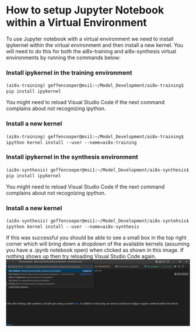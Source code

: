 # How to setup Jupyter Notebook within a Virtual Environment

To use Jupyter notebook with a virtual environment we need to install ipykernel within the virtual environment and then install a new kernel. You will need to do this for both the ai8x-training and ai8x-synthesis virtual environments by running the commands below:

### Install ipykernel in the training environment
```console
(ai8x-training) geffencooper@msi1:~/Model_Development/ai8x-training$ pip install ipykernel
```

You might need to reload Visual Studio Code if the next command complains about not recognizing ipython.

### Install a new kernel
```console
(ai8x-training) geffencooper@msi1:~/Model_Development/ai8x-training$ ipython kernel install --user --name=ai8x-training
```

### Install ipykernel in the synthesis environment
```console
(ai8x-synthesis) geffencooper@msi1:~/Model_Development/ai8x-synthesis$ pip install ipykernel
```

You might need to reload Visual Studio Code if the next command complains about not recognizing ipython.

### Install a new kernel
```console
(ai8x-synthesis) geffencooper@msi1:~/Model_Development/ai8x-syntehsis$ ipython kernel install --user --name=ai8x-synthesis
```


If this was successful you should be able to see a small box in the top right corner which will bring down a dropdown of the available kernels (assuming you have a .ipynb notebook open) when clicked as shown in this image. If nothing shows up then try reloading Visual Studio Code again.
![Jupyter Setup](images/jupyter_venv.png)